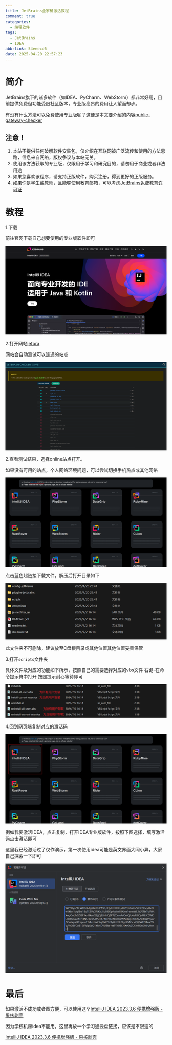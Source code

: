 ```yaml
---
title: JetBrains全家桶激活教程
comment: true
categories:
  - 编程软件
tags:
  - JetBrains
  - IDEA
abbrlink: 54eeecd6
date: 2025-04-20 22:57:23
---
```

# 简介

JetBrains旗下的诸多软件（如IDEA、PyCharm、WebStorm）都非常好用，目前提供免费但功能受限社区版本，专业版高昂的费用让人望而却步。

有没有什么方法可以免费使用专业版呢？这便是本文要介绍的内容[public-gateway-checker](https://github.com/ipfs/public-gateway-checker)



## 注意！

1. 本站不提供任何破解软件安装包，仅介绍在互联网被广泛流传和使用的方法思路，信息来自网络，版权争议与本站无关。
2. 使用该方法获取的专业版，仅限用于学习和研究目的，请勿用于商业或者非法用途
3. 如果您喜欢该程序，请支持正版软件，购买注册，得到更好的正版服务。
4. 如果你是学生或教师，且能够使用教育邮箱，可以考虑[JetBrains免费教育许可证](https://www.jetbrains.com/zh-cn/community/education/#students)

# 教程

1.下载

前往官网下载自己想要使用的专业版软件即可

![IDEA](JetBrains/image-20250421000535438.png)

2.打开网站[jetbra](https://3.jetbra.in/)

网站会自动测试可以连通的站点

![jetbra](JetBrains/image-20250420233336066.png)

2.查看测试结果，选择online站点打开。

如果没有可用的站点，个人网络环境问题，可以尝试切换手机热点或其他网络

![](JetBrains/image-20250420233909708.png)

点击蓝色超链接下载文件，解压后打开目录如下

![jetbra文件](JetBrains/image-20250420234231411.png)

此文件夹不可删除，建议放至C盘根目录或其他位置其他位置妥善保管

3.打开`scripts`文件夹

具体文件及对应的功能如下所示，按照自己的需要选择对应的vbs文件 右键-在命令提示符中打开 按照提示耐心等待即可

![scripts文件夹](JetBrains/image-20250420234547767.png)

4.回到网页端复制对应的激活码



![激活码](JetBrains/image-20250420235043384.png)

例如我要激活IDEA，点击复制，打开IDEA专业版软件，按照下图选择，填写激活码点击激活即可

这里我已经激活过了仅作演示，第一次使用idea可能是英文界面大同小异，大家自己探索一下即可

![激活](JetBrains/image-20250420235316206.png)

# 最后

如果激活不成功或者图方便，可以使用这个[IntelliJ IDEA 2023.3.6 便携增强版 - 果核剥壳](https://www.ghxi.com/idea.html)

因为学校机房idea不能用，这里再放一个学习通云盘链接，应该是不限速的

[IntelliJ IDEA 2023.3.6 便携增强版 - 果核剥壳](https://pan-yz.cldisk.com/v2/external/resourceDetail.html?appid=2539F541-76D2-4949-9F18-52C967AE8F47&nonce=-559600941&timestamp=1745417233186&showAppBar=true&autoPreview=true&objectId=a9d2ee24e61f9b39b5e04e59b152f441&signature=6bbf5921618d8a37b660636d5af3cf8c)